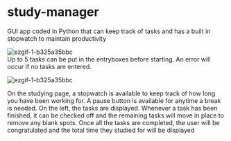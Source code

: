 # study-manager
GUI app coded in Python that can keep track of tasks and has a built in stopwatch to maintain productivity

 ![ezgif-1-b325a35bbc](https://user-images.githubusercontent.com/102619047/181864937-38309b69-e80a-40f3-94ef-dcd1048f5c69.gif)
<br/>
Up to 5 tasks can be put in the entryboxes before starting. An error will occur if no tasks are entered. 

![ezgif-1-b325a35bbc](https://user-images.githubusercontent.com/102619047/181864678-9f346d66-cd8f-4f9a-bd5f-5fcf744ee8a2.gif)

On the studying page, a stopwatch is available to keep track of how long you have been working for. A pause button is available for anytime a break is needed. On the left, the tasks are displayed. Whenever a task has been finished, it can be checked off and the remaining tasks will move in place to remove any blank spots. Once all the tasks are completed, the user will be congratulated and the total time they studied for will be displayed

